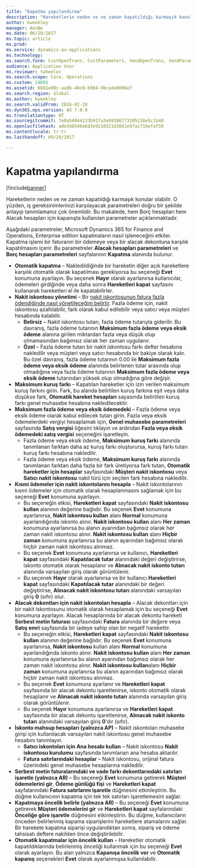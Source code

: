 ```yaml
---
title: "Kapatma yapılandırma"
description: "Hareketlerin neden ve ne zaman kapatıldığı karmaşık konular olabilir. O yüzden, iş gereksinimlerinizi karşılayacak parametreleri doğru bir şekilde anlayıp tanımlamanız çok önemlidir. Bu makalede, hem Borç hesapları hem Alacak hesapları için kapanışta kullanılan parametreler açıklanmaktadır."
author: kweekley
manager: AnnBe
ms.date: 06/20/2017
ms.topic: article
ms.prod: 
ms.service: dynamics-ax-applications
ms.technology: 
ms.search.form: CustOpenTrans, CustParameters, VendOpenTrans, VendParameters
audience: Application User
ms.reviewer: twheeloc
ms.search.scope: Core, Operations
ms.custom: 14601
ms.assetid: 6b61e08c-aa8b-40c0-b904-9bca4e8096e7
ms.search.region: Global
ms.author: kweekley
ms.search.validFrom: 2016-02-28
ms.dyn365.ops.version: AX 7.0.0
ms.translationtype: HT
ms.sourcegitcommit: 7e0a5d044133b917a3eb9386773205218e5c1b40
ms.openlocfilehash: ade348540a6d3e9210321d3661e97ac716efaf58
ms.contentlocale: tr-tr
ms.lasthandoff: 09/29/2017

---
```


# <a name="configure-settlement"></a>Kapatma yapılandırma

[!include[banner](../includes/banner.md)]


Hareketlerin neden ve ne zaman kapatıldığı karmaşık konular olabilir. O yüzden, iş gereksinimlerinizi karşılayacak parametreleri doğru bir şekilde anlayıp tanımlamanız çok önemlidir. Bu makalede, hem Borç hesapları hem Alacak hesapları için kapanışta kullanılan parametreler açıklanmaktadır. 

Aşağıdaki parametreler, Microsoft Dynamics 365 for Finance and Operations, Enterprise edition kapatmaların nasıl işleneceğini etkiler. Kapatma işlemi bir faturanın bir ödemeye veya bir alacak dekontuna karşılık kapatılmasını içerir. Bu parametreler **Alacak hesapları parametreleri** ve **Borç hesapları parametreleri** sayfalarının **Kapatma** alanında bulunur.

-   **Otomatik kapatma** – Nakledildiğinde bir hareketin diğer açık hareketlere karşılık otomatik olarak kapatılması gerekiyorsa bu seçeneği **Evet** konumuna ayarlayın. Bu seçenek **Hayır** olarak ayarlanırsa kullanıcılar, ödemeleri girdiğinde veya daha sonra **Hareketleri kapat** sayfasını kullanarak hareketleri el ile kapatabilirler.
-   **Nakit iskontosu yönetimi** – Bir [nakit iskontosunun fatura fazla ödendiğinde nasıl yönetileceğini belirtir](cash-discount-handling-overpayments.md). Fazla ödeme için, nakit iskontosu azaltılabilir, fark olarak kabul edilebilir veya satıcı veya müşteri hesabında kalabilir.
    -   **Belirsiz** – Nakit iskontosu tutarı, fazla ödeme tutarıyla giderilir. Bu davranış, fazla ödeme tutarının **Maksimum fazla ödeme veya eksik ödeme** alanına girilen miktardan fazla veya düşük olup olmamasından bağımsız olarak her zaman uygulanır.
    -   **Özel** – Fazla ödeme tutarı bir nakit iskontosu farkı defter hesabına nakledilir veya müşteri veya satıcı hesabında bir bakiye olarak kalır. Bu özel davranış, fazla ödeme tutarının 0.00 ile **Maksimum fazla ödeme veya eksik ödeme** alanında belirlenen tutar arasında olup olmadığına veya fazla ödeme tutarının **Maksimum fazla ödeme veya eksik ödeme** tutarından yüksek olup olmadığına göre değişir.
-   **Maksimum kuruş farkı** – Kapatılan hareketler için izin verilen maksimum kuruş farkını girin. Fark, bu alanda belirtilen kuruş farkına eşit veya daha düşükse fark, **Otomatik hareket hesapları** sayasında belirtilen kuruş farkı genel muhasebe hesabına nakledilecektir.
-   **Maksimum fazla ödeme veya eksik ödemedeki** – Fazla ödeme veya eksik ödeme olarak kabul edilecek tutarı girin. Fazla veya eksik ödemelerdeki vergiyi hesaplamak için, **Genel muhasebe parametreleri** sayfasında **Satış vergisi** öğesini tıklayın ve ardından **Fazla veya eksik ödemedeki satış vergisi** seçeneğini işaretleyin.
    -   Fazla ödeme veya eksik ödeme, **Maksimum kuruş farkı** alanında tanımlanan farktan daha az kuruş farkı oluşturursa, kuruş farkı tutarı kuruş farkı hesabına nakledilir.
    -   Fazla ödeme veya eksik ödeme, **Maksimum kuruş farkı** alanında tanımlanan farktan daha fazla bir fark üretiyorsa fark tutarı, **Otomatik hareketler için hesaplar** sayfasındaki **Müşteri nakit iskontosu** veya **Satıcı nakit iskontosu** nakil türü için seçilen fark hesabına nakledilir.
-   **Kısmi ödemeler için nakit iskontolarını hesapla** – Nakit iskontolarının kısmi ödemeler için otomatik olarak hesaplanmasını sağlamak için bu seçeneği **Evet** konumuna ayarlayın.
    -   Bu seçeneğin etkisi, **Hareketleri kapat** sayfasındaki **Nakit iskontosu kullan** alanının değerine bağlıdır. Bu seçenek **Evet** konumuna ayarlanırsa, **Nakit iskontosu kullan** alanı **Normal** konumuna ayarlandığında iskonto alınır. **Nakit iskontosu kullan** alanı **Her zaman** konumuna ayarlanırsa bu alanın ayarından bağımsız olarak her zaman nakit iskontosu alınır. **Nakit iskontosu kullan** alanı **Hiçbir zaman** konumuna ayarlanırsa bu alanın ayarından bağımsız olarak hiçbir zaman nakit iskontosu alınmaz.
    -   Bu seçenek **Evet** konumuna ayarlanırsa ve kullanıcı, **Hareketleri kapat** sayfasındaki **Kapatılacak tutar** alanındaki değeri değiştirirse, iskonto otomatik olarak hesaplanır ve **Alınacak nakit iskonto tutarı** alanında varsayılan giriş olarak görüntülenir.
    -   Bu seçenek **Hayır** olarak ayarlanırsa ve bir kullanıcı **Hareketleri kapat** sayfasındaki **Kapatılacak tutar** alanındaki bir değeri değiştirirse, **Alınacak nakit iskontosu tutarı** alanındaki varsayılan giriş **0** (sıfır) olur.
-   **Alacak dekontları için nakit iskontoları hesapla** – Alacak dekontları için bir nakit iskontosunu otomatik olarak hesaplamak için bu seçeneği **Evet** konumuna ayarlayın. Alacak hesaplarında bir alacak dekontu hareketi **Serbest metin faturası** sayfasındaki **Fatura** alanında bir değere veya **Satış emri** sayfasında bir iadeye sahip olan bir negatif harekettir.
    -   Bu seçeneğin etkisi, **Hareketleri kapat** sayfasındaki **Nakit iskontosu kullan** alanının değerine bağlıdır. Bu seçenek **Evet** konumuna ayarlanırsa, ****Nakit iskontosu**** kullan alanı **Normal** konumuna ayarlandığında iskonto alınır. ****Nakit iskontosu kullan**** alanı **Her zaman** konumuna ayarlanırsa bu alanın ayarından bağımsız olarak her zaman nakit iskontosu alınır. ****Nakit iskontosu kullan****alanı **Hiçbir zaman** konumuna ayarlanırsa bu alanın ayarından bağımsız olarak hiçbir zaman nakit iskontosu alınmaz.
    -   Bu seçenek **Evet** konumuna ayarlanır ve **Hareketleri kapat** sayfasında bir alacak dekontu işaretlenirse, iskonto otomatik olarak hesaplanır ve **Alınacak nakit iskonto tutarı** alanında varsayılan giriş olarak görüntülenir.
    -   Bu seçenek **Hayır** konumuna ayarlanırsa ve **Hareketleri kapat** sayfasında bir alacak dekontu işaretlenirse, **Alınacak nakit iskonto tutarı** alanındaki varsayılan giriş **0**'dır (sıfır).
-   **İskonto mahsup hesapları (yalnızca AP)** – Nakit iskontoları muhasebe girişi için kullanılacak varsayılan nakit iskontosu genel muhasebe hesabını tanımlayın.
    -   **Satıcı iskontoları için Ana hesabı kullan** – Nakit iskontosu **Nakit iskontosu kurulumu** sayfasında tanımlanan ana hesaba aktarılır.
    -   **Fatura satırlarındaki hesaplar** – Nakit iskontosu, orijinal fatura üzerindeki genel muhasebe hesaplarına nakledilir.
-   **Serbest metin faturalarındaki ve vade farkı dekontlarındaki satırları işaretle (yalnızca AR)** – Bu seçeneği **Evet** konumuna getirerek **Müşteri ödemelerini gir**, **Ödeme günlüğü fişi** ve **Hareketleri kapat** sayfalarındaki **Fatura satırlarını işaretle** düğmesini etkinleştirin. Bu düğme kullanıcının kapatma için tek tek satırları işaretlemesini sağlar.
-   **Kapatmaya öncelik belirle (yalnızca AR)** – Bu seçeneği **Evet** konumuna getirerek **Müşteri ödemelerini gir** ve **Hareketleri kapat** sayfalarındaki **Önceliğe göre işaretle** düğmesini etkinleştirin. Bu düğme, kullanıcıların önceden belirlenmiş kapama siparişlerini hareketlere atamalarını sağlar.  Bir harekete kapatma siparişi uygulandıktan sonra, sipariş ve ödeme tahsisatı deftere nakilden önce değiştirilebilir.
-   **Otomatik kapatmalar için öncelik kullan** – Hareketler otomatik kapatıldıklarında belirlenmiş önceliği kullanmak için bu seçeneği **Evet** olarak ayarlayın. Bu alan yalnızca **Kapanışa öncelik ver** ve **Otomatik kapanış** seçenekleri **Evet** olarak ayarlanmışsa kullanılabilir.





